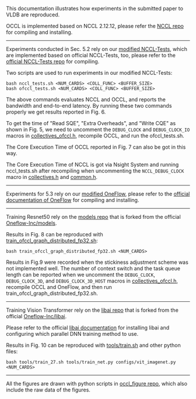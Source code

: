 This documentation illustrates how experiments in the submitted paper to VLDB are reproduced.

OCCL is implemented based on NCCL 2.12.12, please refer the [NCCL repo](https://github.com/NVIDIA/nccl) for compiling and installing. 

---

Experiments conducted in Sec. 5.2 rely on our [modified NCCL-Tests](https://github.com/Panlichen/nccl-tests), which are implemented based on official NCCL-Tests, too, please refer to the [official NCCL-Tests repo](https://github.com/NVIDIA/nccl-tests)  for compiling.

Two scripts are used to run experiments in our modified NCCL-Tests:

```shell
bash nccl_tests.sh <NUM_CARDS> <COLL_FUNC> <BUFFER_SIZE>
bash ofccl_tests.sh <NUM_CARDS> <COLL_FUNC> <BUFFER_SIZE>
```

The above commands evaluates NCCL and OCCL, and reports the bandwidth and end-to-end latency. By running these two commands properly we get results reported in Fig. 6.

To get the time of "Read SQE", "Extra Overheads", and "Write CQE" as shown in Fig. 5, we need to uncomment the `DEBUG_CLOCK` and `DEBUG_CLOCK_IO` macros in [collectives_ofccl.h](/src/include/collectives_ofccl.h), recompile OCCL, and run the ofccl_tests.sh. 

The Core Execution Time of OCCL reported in Fig. 7 can also be got in this way. 

The Core Execution Time of NCCL is got via Nsight System and running nccl_tests.sh after recompiling when uncommenting the `NCCL_DEBUG_CLOCK` macro in [collectives.h](/src/include/collectives.h) and [common.h](https://github.com/Panlichen/nccl-tests/blob/master/src/common.h).

----

Experiments for 5.3 rely on our [modified OneFlow](https://github.com/Oneflow-Inc/oneflow/tree/ofccl_dev), please refer to the [official documentation of OneFlow](https://github.com/Oneflow-Inc/oneflow) for compiling and installing.

---

Training Resnet50 rely on the [models repo](https://github.com/Panlichen/models) that is forked from the official [Oneflow-Inc/models](https://github.com/Oneflow-Inc/models). 

Results in Fig. 8 can be reproduced with [train_ofccl_graph_distributed_fp32.sh](https://github.com/Panlichen/models/blob/test_ofccl/Vision/classification/image/resnet50/examples/train_ofccl_graph_distributed_fp32.sh):

```shell
bash train_ofccl_graph_distributed_fp32.sh <NUM_CARDS>
```

Results in Fig.9 were recorded when the stickiness adjustment scheme was not implemented well. The number of context switch and the task queue length can be reported when we uncomment the `DEBUG_CLOCK`, `DEBUG_CLOCK_3D`, and `DEBUG_CLOCK_3D_HOST` macros in [collectives_ofccl.h](/src/include/collectives_ofccl.h), recompile OCCL and OneFlow, and then run train_ofccl_graph_distributed_fp32.sh.

----

Training Vision Transformer rely on the [libai repo](https://github.com/Panlichen/libai) that is forked from the official [Oneflow-Inc/libai](https://github.com/Oneflow-Inc/libai).

Please refer to the official [libai documentation](https://libai.readthedocs.io/en/latest/index.html) for installing libai and configuring which parallel DNN training method to use.

Results in Fig. 10 can be reproduced with [tools/train.sh](https://github.com/Panlichen/libai/blob/main/tools/train.sh) and other python files:

```shell
bash tools/train_27.sh tools/train_net.py configs/vit_imagenet.py <NUM_CARDS>
```

---

All the figures are drawn with python scripts in [occl_figure repo](https://github.com/Panlichen/occl_figure), which also include the raw data of the figures.
